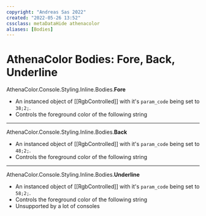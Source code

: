 ```yaml
---
copyright: "Andreas Sas 2022"
created: "2022-05-26 13:52"
cssclass: metaDataHide athenacolor
aliases: [Bodies]
---
```

# AthenaColor Bodies: Fore, Back, Underline
AthenaColor.Console.Styling.Inline.Bodies.**Fore**
- An instanced object of [[RgbControlled]] with it's `param_code` being set to `38;2;`.
- Controls the foreground color of the following string

---
AthenaColor.Console.Styling.Inline.Bodies.**Back**
- An instanced object of [[RgbControlled]] with it's `param_code` being set to `48;2;`.
- Controls the foreground color of the following string

---
AthenaColor.Console.Styling.Inline.Bodies.**Underline**
- An instanced object of [[RgbControlled]] with it's `param_code` being set to `58;2;`.
- Controls the foreground color of the following string
- Unsupported by a lot of consoles